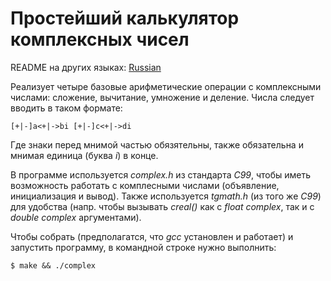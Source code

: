 Простейший калькулятор комплексных чисел
====

README на других языках: [Russian](README.ru-RU.md)

Реализует четыре базовые арифметические операции с комплексными числами: сложение, вычитание, умножение и деление. Числа следует вводить в таком формате:

    [+|-]a<+|->bi [+|-]c<+|->di

Где знаки перед мнимой частью обязятельны, также обязательна и мнимая единица (буква *i*) в конце.

В программе используется *complex.h* из стандарта *C99*, чтобы иметь возможность работать с комплесными числами (объявление, инициализация и вывод). Также используется *tgmath.h* (из того же *C99*) для удобства (напр. чтобы вызывать *creal()* как с *float complex*, так и с *double complex* аргументами).

Чтобы собрать (предполагатся, что *gcc* установлен и работает) и запустить программу, в командной строке нужно выполнить:

    $ make && ./complex
